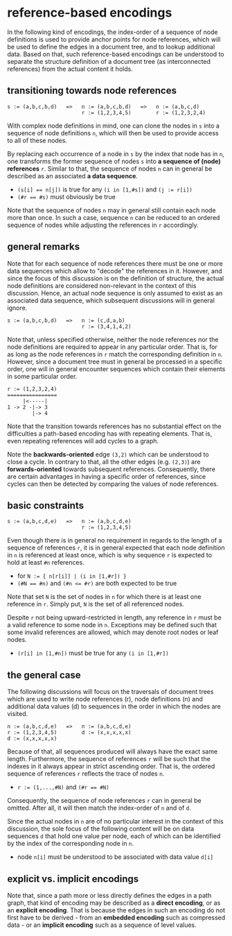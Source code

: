 
<!-- ======================================================================= -->
# reference-based encodings

In the following kind of encodings, the index-order of a sequence of node
definitions is used to provide anchor points for node references, which will
be used to define the edges in a document tree, and to lookup additional data.
Based on that, such reference-based encodings can be understood to separate
the structure definition of a document tree (as interconnected references)
from the actual content it holds.

<!-- ======================================================================= -->
## transitioning towards node references

```
s := (a,b,c,b,d)   =>   n := (a,b,c,b,d)   =>   n := (a,b,c,d)
                        r := (1,2,3,4,5)        r := (1,2,3,2,4)
```

With complex node definitions in mind, one can clone the nodes in `s` into a
sequence of node definitions `n`, which will then be used to provide access
to all of these nodes.

By replacing each occurrence of a node in `s` by the index that node
has in `n`, one transforms the former sequence of nodes `s` into
**a sequence of (node) references** `r`. Similar to that, the sequence of
nodes `n` can in general be described as an associated **a data sequence**.

* `(s[i] == n[j])` is true for any `(i in [1,#s])` and `(j := r[i])`
* `(#r == #s)` must obviously be true

Note that the sequence of nodes `n` may in general still contain each node
more than once. In such a case, sequence `n` can be reduced to an ordered
sequence of nodes while adjusting the references in `r` accordingly.

<!-- ======================================================================= -->
## general remarks

Note that for each sequence of node references there must be one or more data
sequences which allow to "decode" the references in it. However, and since the
focus of this discussion is on the definition of structure, the actual node
definitions are considered non-relevant in the context of this discussion.
Hence, an actual node sequence is only assumed to exist as an associated data
sequence, which subsequent discussions will in general ignore.

```
s := (a,b,c,b,d)   =>   n := (c,d,a,b)
                        r := (3,4,1,4,2)
```

Note that, unless specified otherwise, neither the node references nor the
node definitions are required to appear in any particular order. That is, for
as long as the node references in `r` match the corresponding definition in
`n`. However, since a document tree must in general be processed in a specific
order, one will in general encounter sequences which contain their elements
in some particular order.

```
r := (1,2,3,2,4)
================
     |<-----|
1 -> 2 -|-> 3
        |-> 4
```

Note that the transition towards references has no substantial effect on
the difficulties a path-based encoding has with repeating elements. That is,
even repeating references will add cycles to a graph.

Note the **backwards-oriented** edge `(3,2)` which can be understood to
close a cycle. In contrary to that, all the other edges (e.g. `(2,3)`) are
**forwards-oriented** towards subsequent references. Consequently, there
are certain advantages in having a specific order of references, since
cycles can then be detected by comparing the values of node references.

<!-- ======================================================================= -->
## basic constraints

```
s := (a,b,c,d,e)   =>   n := (a,b,c,d,e)
                        r := (1,2,3,4,5)
```

Even though there is in general no requirement in regards to the length of a
sequence of references `r`, it is in general expected that each node definition
in `n` is referenced at least once, which is why sequence `r` is expected to
hold at least `#n` references.

* for `N := { n[r[i]] | (i in [1,#r]) }`
* `(#N == #n)` and `(#n <= #r)` are both expected to be true

Note that set `N` is the set of nodes in `n` for which there is at least one
reference in `r`. Simply put, `N` is the set of all referenced nodes.

Despite `r` not being upward-restricted in length, any reference in `r` must
be a valid reference to some node in `n`. Exceptions may be defined such that
some invalid references are allowed, which may denote root nodes or leaf nodes.

* `(r[i] in [1,#n])` must be true for any `(i in [1,#r])`

<!-- ======================================================================= -->
## the general case

The following discussions will focus on the traversals of document trees which
are used to write node references (r), node definitions (n) and additional data
values (d) to sequences in the order in which the nodes are visited.

```
n := (a,b,c,d,e)   =>   n := (a,b,c,d,e)
r := (1,2,3,4,5)        d := (x,x,x,x,x)
d := (x,x,x,x,x)
```

Because of that, all sequences produced will always have the exact same length.
Furthermore, the sequence of references `r` will be such that the indexes in
it always appear in strict ascending order. That is, the ordered sequence of
references `r` reflects the trace of nodes `n`.

* `r := (1,...,#N)` and `(#r == #N)`

Consequently, the sequence of node references `r` can in general be omitted.
After all, it will then match the index-order of `n` and of `d`.

Since the actual nodes in `n` are of no particular interest in the context
of this discussion, the sole focus of the following content will be on data
sequences `d` that hold one value per node, each of which can be identified
by the index of the corresponding node in `n`.

* node `n[i]` must be understood to be associated with data value `d[i]`

<!-- ======================================================================= -->
## explicit vs. implicit encodings

Note that, since a path more or less directly defines the edges in a path
graph, that kind of encoding may be described as a **direct encoding**, or
as an **explicit encoding**. That is because the edges in such an encoding
do not first have to be derived - from an **embedded encoding** such as
compressed data - or an **implicit encoding** such as a sequence of level
values.
